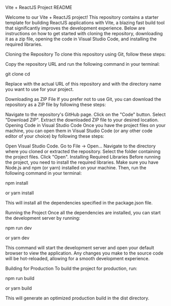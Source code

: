 Vite + ReactJS Project README

Welcome to our Vite + ReactJS project! This repository contains a starter template for building ReactJS applications with Vite, a blazing fast build tool that significantly improves the development experience. Below are instructions on how to get started with cloning the repository, downloading it as a zip file, opening the code in Visual Studio Code, and installing the required libraries.

Cloning the Repository
To clone this repository using Git, follow these steps:

Copy the repository URL and run the following command in your terminal:

git clone <repository-url>
cd <project-directory>

Replace <repository-url> with the actual URL of this repository and <project-directory> with the directory name you want to use for your project.

Downloading as ZIP File
If you prefer not to use Git, you can download the repository as a ZIP file by following these steps:

Navigate to the repository's GitHub page.
Click on the "Code" button.
Select "Download ZIP".
Extract the downloaded ZIP file to your desired location.
Opening Code in Visual Studio Code
Once you have the project files on your machine, you can open them in Visual Studio Code (or any other code editor of your choice) by following these steps:

Open Visual Studio Code.
Go to File -> Open...
Navigate to the directory where you cloned or extracted the repository.
Select the folder containing the project files.
Click "Open".
Installing Required Libraries
Before running the project, you need to install the required libraries. Make sure you have Node.js and npm (or yarn) installed on your machine. Then, run the following command in your terminal:

npm install

or
yarn install

This will install all the dependencies specified in the package.json file.

Running the Project
Once all the dependencies are installed, you can start the development server by running:

npm run dev

or
yarn dev

This command will start the development server and open your default browser to view the application. Any changes you make to the source code will be hot-reloaded, allowing for a smooth development experience.

Building for Production
To build the project for production, run:

npm run build

or
yarn build

This will generate an optimized production build in the dist directory.